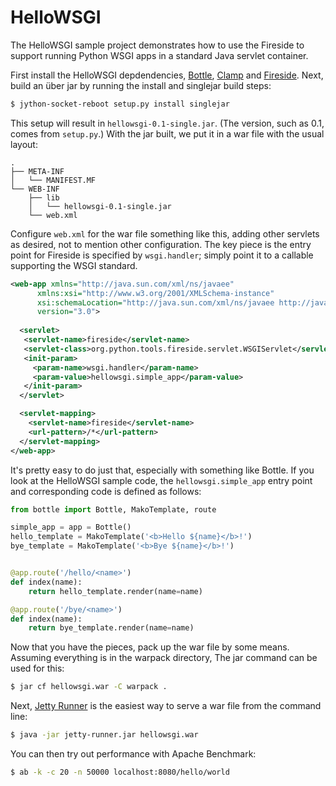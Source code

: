 HelloWSGI
=========

The HelloWSGI sample project demonstrates how to use the Fireside to
support running Python WSGI apps in a standard Java servlet container.

First install the HelloWSGI depdendencies, [Bottle][], [Clamp][] and
[Fireside][]. Next, build an über jar by running the install and
singlejar build steps:

````bash
$ jython-socket-reboot setup.py install singlejar
````

This setup will result in `hellowsgi-0.1-single.jar`. (The version, such
as 0.1, comes from `setup.py`.) With the jar built, we put it in a war
file with the usual layout:

````
.
├── META-INF
│   └── MANIFEST.MF
└── WEB-INF
    ├── lib
    │   └── hellowsgi-0.1-single.jar
    └── web.xml
````

Configure `web.xml` for the war file something like this, adding other
servlets as desired, not to mention other configuration. The key piece
is the entry point for Fireside is specified by `wsgi.handler`; simply
point it to a callable supporting the WSGI standard.

````xml
<web-app xmlns="http://java.sun.com/xml/ns/javaee"
      xmlns:xsi="http://www.w3.org/2001/XMLSchema-instance"
      xsi:schemaLocation="http://java.sun.com/xml/ns/javaee http://java.sun.com/xml/ns/javaee/web-app_3_0.xsd"
      version="3.0">  
        
  <servlet>
   <servlet-name>fireside</servlet-name>
   <servlet-class>org.python.tools.fireside.servlet.WSGIServlet</servlet-class>
   <init-param>
     <param-name>wsgi.handler</param-name>
     <param-value>hellowsgi.simple_app</param-value>
   </init-param>
  </servlet>

  <servlet-mapping>
    <servlet-name>fireside</servlet-name>
    <url-pattern>/*</url-pattern>
  </servlet-mapping>
</web-app>
````

It's pretty easy to do just that, especially with something like
Bottle. If you look at the HelloWSGI sample code, the
`hellowsgi.simple_app` entry point and corresponding code is defined
as follows:

````python
from bottle import Bottle, MakoTemplate, route

simple_app = app = Bottle()
hello_template = MakoTemplate('<b>Hello ${name}</b>!')
bye_template = MakoTemplate('<b>Bye ${name}</b>!')


@app.route('/hello/<name>')
def index(name):
    return hello_template.render(name=name)

@app.route('/bye/<name>')
def index(name):
    return bye_template.render(name=name)
````

Now that you have the pieces, pack up the war file by some
means. Assuming everything is in the warpack directory, The jar
command can be used for this:

````bash
$ jar cf hellowsgi.war -C warpack .
````

Next, [Jetty Runner][] is the easiest way to serve a war file from the
command line:

````bash
$ java -jar jetty-runner.jar hellowsgi.war
````

You can then try out performance with Apache Benchmark:

````bash
$ ab -k -c 20 -n 50000 localhost:8080/hello/world
````

<!-- references -->

[Bottle]: https://github.com/bottlepy/bottle
[Clamp]: https://github.com/jythontools/clamp
[Fireside]: https://github.com/jythontools/fireside
[Jetty Runner]: http://wiki.eclipse.org/Jetty/Howto/Using_Jetty_Runner

